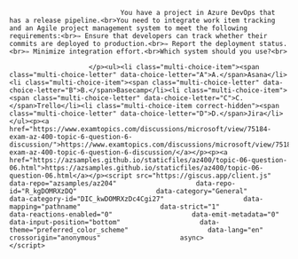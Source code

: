 <p class="card-text">
							
								You have a project in Azure DevOps that has a release pipeline.<br>You need to integrate work item tracking and an Agile project management system to meet the following requirements:<br>✑ Ensure that developers can track whether their commits are deployed to production.<br>✑ Report the deployment status.<br>✑ Minimize integration effort.<br>Which system should you use?<br>
							
						</p><ul><li class="multi-choice-item"><span class="multi-choice-letter" data-choice-letter="A">A.</span>Asana</li><li class="multi-choice-item"><span class="multi-choice-letter" data-choice-letter="B">B.</span>Basecamp</li><li class="multi-choice-item"><span class="multi-choice-letter" data-choice-letter="C">C.</span>Trello</li><li class="multi-choice-item correct-hidden"><span class="multi-choice-letter" data-choice-letter="D">D.</span>Jira</li></ul><p><a href="https://www.examtopics.com/discussions/microsoft/view/75184-exam-az-400-topic-6-question-6-discussion/">https://www.examtopics.com/discussions/microsoft/view/75184-exam-az-400-topic-6-question-6-discussion/</a></p><p><a href="https://azsamples.github.io/staticfiles/az400/topic-06-question-06.html">https://azsamples.github.io/staticfiles/az400/topic-06-question-06.html</a></p><script src="https://giscus.app/client.js"                    data-repo="azsamples/az204"                    data-repo-id="R_kgDOMRXzDQ"                    data-category="General"                    data-category-id="DIC_kwDOMRXzDc4Cgi27"                    data-mapping="pathname"                    data-strict="1"                    data-reactions-enabled="0"                    data-emit-metadata="0"                    data-input-position="bottom"                    data-theme="preferred_color_scheme"                    data-lang="en"                    crossorigin="anonymous"                    async>                    </script>